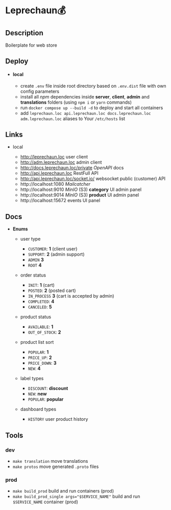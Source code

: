 # Leprechaun💰

## Description

Boilerplate for web store

## Deploy

-   #### local

    -   create `.env` file inside root directory based on `.env.dist` file with own config parameters
    -   install all _npm_ dependencies inside **server**, **client**, **admin** and **translations** folders (using `npm i` or `yarn` commands)
    -   run `docker compose up --build -d` to deploy and start all containers
    -   add `leprechaun.loc api.leprechaun.loc docs.leprechaun.loc adm.leprechaun.loc` aliases to Your `/etc/hosts` list

<!-- -   #### remote test server🌐

    -   push changes to **test** branch and check [action](https://github.com/FedorenkaAvenue/Leprechaun/actions) result -->

## Links

-   local

    -   http://leprechaun.loc user client
    -   http://adm.leprechaun.loc admin client
    -   http://docs.leprechaun.loc/private _OpenAPI_ docs
    -   http://api.leprechaun.loc RestFull API
    -   http://api.leprechaun.loc/socket.io/ websocket public (customer) API
    -   http://localhost:1080 _Mailcatcher_
    -   http://localhost:9010 _MinIO_ (S3) **category** UI admin panel
    -   http://localhost:9014 _MinIO_ (S3) **product** UI admin panel
    -   http://localhost:15672 events UI panel

<!-- -   remote test server

    -   https://leprechaun.space user client
    -   https://adm.leprechaun.space admin client
    -   https://docs.leprechaun.space _Swagger_ docs
    -   https://api.leprechaun.space RestFull API server
    -   https://media.leprechaun.space media files server -->

## Docs

-   **Enums**

    -   user type

        -   `CUSTOMER`: **1** (client user)
        -   `SUPPORT`: **2** (admin support)
        -   `ADMIN` **3**
        -   `ROOT` **4**

    -   order status

        -   `INIT`: **1** (cart)
        -   `POSTED`: **2** (posted cart)
        -   `IN_PROCESS` **3** (cart is accepted by admin)
        -   `COMPLETED`: **4**
        -   `CANCELED`: **5**

    -   product status

        -   `AVAILABLE`: **1**
        -   `OUT_OF_STOCK`: **2**

    -   product list sort

        -   `POPULAR`: **1**
        -   `PRICE_UP`: **2**
        -   `PRICE_DOWN`: **3**
        -   `NEW`: **4**

    -   label types

        -   `DISCOUNT`: **discount**
        -   `NEW`: **new**
        -   `POPULAR`: **popular**

    -   dashboard types

        -   `HISTORY` user product history

## Tools

### dev

-   `make translation` move translations
-   `make protos` move generated `.proto` files

### prod

-   `make build_prod` build and run containers (prod)
-   `make build_prod_single args="$SERVICE_NAME"` build and run `$SERVICE_NAME` container (prod)
